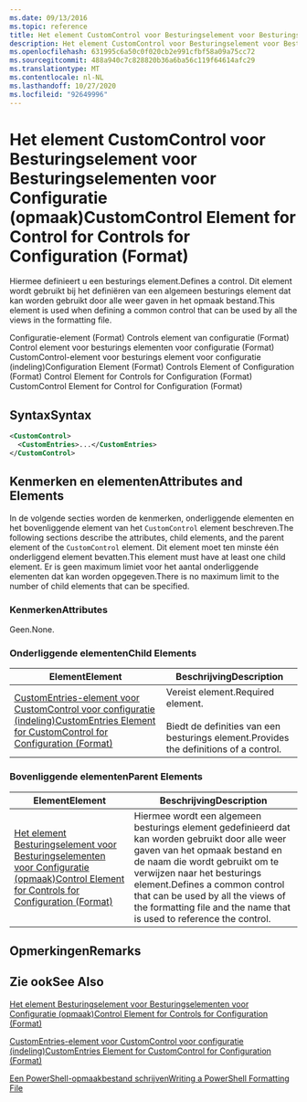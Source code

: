 ```yaml
---
ms.date: 09/13/2016
ms.topic: reference
title: Het element CustomControl voor Besturingselement voor Besturingselementen voor Configuratie (opmaak)
description: Het element CustomControl voor Besturingselement voor Besturingselementen voor Configuratie (opmaak)
ms.openlocfilehash: 631995c6a50c0f020cb2e991cfbf58a09a75cc72
ms.sourcegitcommit: 488a940c7c828820b36a6ba56c119f64614afc29
ms.translationtype: MT
ms.contentlocale: nl-NL
ms.lasthandoff: 10/27/2020
ms.locfileid: "92649996"
---
```

# <a name="customcontrol-element-for-control-for-controls-for-configuration-format"></a><span data-ttu-id="fb48c-103">Het element CustomControl voor Besturingselement voor Besturingselementen voor Configuratie (opmaak)</span><span class="sxs-lookup"><span data-stu-id="fb48c-103">CustomControl Element for Control for Controls for Configuration (Format)</span></span>

<span data-ttu-id="fb48c-104">Hiermee definieert u een besturings element.</span><span class="sxs-lookup"><span data-stu-id="fb48c-104">Defines a control.</span></span> <span data-ttu-id="fb48c-105">Dit element wordt gebruikt bij het definiëren van een algemeen besturings element dat kan worden gebruikt door alle weer gaven in het opmaak bestand.</span><span class="sxs-lookup"><span data-stu-id="fb48c-105">This element is used when defining a common control that can be used by all the views in the formatting file.</span></span>

<span data-ttu-id="fb48c-106">Configuratie-element (Format) Controls element van configuratie (Format) Control element voor besturings elementen voor configuratie (Format) CustomControl-element voor besturings element voor configuratie (indeling)</span><span class="sxs-lookup"><span data-stu-id="fb48c-106">Configuration Element (Format) Controls Element of Configuration (Format) Control Element for Controls for Configuration (Format) CustomControl Element for Control for Configuration (Format)</span></span>

## <a name="syntax"></a><span data-ttu-id="fb48c-107">Syntax</span><span class="sxs-lookup"><span data-stu-id="fb48c-107">Syntax</span></span>

```xml
<CustomControl>
  <CustomEntries>...</CustomEntries>
</CustomControl>
```

## <a name="attributes-and-elements"></a><span data-ttu-id="fb48c-108">Kenmerken en elementen</span><span class="sxs-lookup"><span data-stu-id="fb48c-108">Attributes and Elements</span></span>

<span data-ttu-id="fb48c-109">In de volgende secties worden de kenmerken, onderliggende elementen en het bovenliggende element van het `CustomControl` element beschreven.</span><span class="sxs-lookup"><span data-stu-id="fb48c-109">The following sections describe the attributes, child elements, and the parent element of the `CustomControl` element.</span></span> <span data-ttu-id="fb48c-110">Dit element moet ten minste één onderliggend element bevatten.</span><span class="sxs-lookup"><span data-stu-id="fb48c-110">This element must have at least one child element.</span></span> <span data-ttu-id="fb48c-111">Er is geen maximum limiet voor het aantal onderliggende elementen dat kan worden opgegeven.</span><span class="sxs-lookup"><span data-stu-id="fb48c-111">There is no maximum limit to the number of child elements that can be specified.</span></span>

### <a name="attributes"></a><span data-ttu-id="fb48c-112">Kenmerken</span><span class="sxs-lookup"><span data-stu-id="fb48c-112">Attributes</span></span>

<span data-ttu-id="fb48c-113">Geen.</span><span class="sxs-lookup"><span data-stu-id="fb48c-113">None.</span></span>

### <a name="child-elements"></a><span data-ttu-id="fb48c-114">Onderliggende elementen</span><span class="sxs-lookup"><span data-stu-id="fb48c-114">Child Elements</span></span>

|<span data-ttu-id="fb48c-115">Element</span><span class="sxs-lookup"><span data-stu-id="fb48c-115">Element</span></span>|<span data-ttu-id="fb48c-116">Beschrijving</span><span class="sxs-lookup"><span data-stu-id="fb48c-116">Description</span></span>|
|-------------|-----------------|
|[<span data-ttu-id="fb48c-117">CustomEntries-element voor CustomControl voor configuratie (indeling)</span><span class="sxs-lookup"><span data-stu-id="fb48c-117">CustomEntries Element for CustomControl for Configuration (Format)</span></span>](./customentries-element-for-customcontrol-for-controls-for-configuration-format.md)|<span data-ttu-id="fb48c-118">Vereist element.</span><span class="sxs-lookup"><span data-stu-id="fb48c-118">Required element.</span></span><br /><br /> <span data-ttu-id="fb48c-119">Biedt de definities van een besturings element.</span><span class="sxs-lookup"><span data-stu-id="fb48c-119">Provides the definitions of a control.</span></span>|

### <a name="parent-elements"></a><span data-ttu-id="fb48c-120">Bovenliggende elementen</span><span class="sxs-lookup"><span data-stu-id="fb48c-120">Parent Elements</span></span>

|<span data-ttu-id="fb48c-121">Element</span><span class="sxs-lookup"><span data-stu-id="fb48c-121">Element</span></span>|<span data-ttu-id="fb48c-122">Beschrijving</span><span class="sxs-lookup"><span data-stu-id="fb48c-122">Description</span></span>|
|-------------|-----------------|
|[<span data-ttu-id="fb48c-123">Het element Besturingselement voor Besturingselementen voor Configuratie (opmaak)</span><span class="sxs-lookup"><span data-stu-id="fb48c-123">Control Element for Controls for Configuration (Format)</span></span>](./control-element-for-controls-for-configuration-format.md)|<span data-ttu-id="fb48c-124">Hiermee wordt een algemeen besturings element gedefinieerd dat kan worden gebruikt door alle weer gaven van het opmaak bestand en de naam die wordt gebruikt om te verwijzen naar het besturings element.</span><span class="sxs-lookup"><span data-stu-id="fb48c-124">Defines a common control that can be used by all the views of the formatting file and the name that is used to reference the control.</span></span>|

## <a name="remarks"></a><span data-ttu-id="fb48c-125">Opmerkingen</span><span class="sxs-lookup"><span data-stu-id="fb48c-125">Remarks</span></span>

## <a name="see-also"></a><span data-ttu-id="fb48c-126">Zie ook</span><span class="sxs-lookup"><span data-stu-id="fb48c-126">See Also</span></span>

[<span data-ttu-id="fb48c-127">Het element Besturingselement voor Besturingselementen voor Configuratie (opmaak)</span><span class="sxs-lookup"><span data-stu-id="fb48c-127">Control Element for Controls for Configuration (Format)</span></span>](./control-element-for-controls-for-configuration-format.md)

[<span data-ttu-id="fb48c-128">CustomEntries-element voor CustomControl voor configuratie (indeling)</span><span class="sxs-lookup"><span data-stu-id="fb48c-128">CustomEntries Element for CustomControl for Configuration (Format)</span></span>](./customentries-element-for-customcontrol-for-controls-for-configuration-format.md)

[<span data-ttu-id="fb48c-129">Een PowerShell-opmaakbestand schrijven</span><span class="sxs-lookup"><span data-stu-id="fb48c-129">Writing a PowerShell Formatting File</span></span>](./writing-a-powershell-formatting-file.md)
